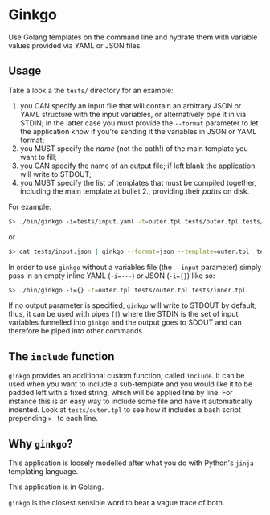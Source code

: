 # Ginkgo

Use Golang templates on the command line and hydrate them with variable values provided via YAML or JSON files.

## Usage

Take a look a the `tests/` directory for an example: 

1. you CAN specify an input file that will contain an arbitrary JSON or YAML structure with the input variables, or alternatively pipe it in via STDIN; in the latter case you must provide the `--format` parameter to let the application know if you're sending it the variables in JSON or YAML format;
1. you MUST specify the *name* (not the path!) of the main template you want to fill;
1. you CAN specify the name of an output file; if left blank the application will write to STDOUT;
1. you MUST specify the list of templates that must be compiled together, including the main template at bullet 2., providing their *paths* on disk.

For example:

```bash
$> ./bin/ginkgo -i=tests/input.yaml -t=outer.tpl tests/outer.tpl tests/inner.tpl
```

or 

```bash
$> cat tests/input.json | ginkgo --format=json --template=outer.tpl  tests/outer.tpl tests/inner.tpl
```

In order to use `ginkgo` without a variables file (the `--input` parameter) simply pass in an empty inline YAML (`-i=---`) or JSON (`-i={}`) like so:

```bash
$> ./bin/ginkgo -i={} -t=outer.tpl tests/outer.tpl tests/inner.tpl
```

If no output parameter is specified, `ginkgo` will write to STDOUT by default; thus, it can be used with pipes (`|`) where the STDIN is the set of input variables funnelled into `ginkgo` and the output goes to SDOUT and can therefore be piped into other commands.

## The `include` function

`ginkgo` provides an additional custom function, called `include`. It can be used when you want to include a sub-template and you would like it to be padded left with a fixed string, which will be applied line by line. For instance this is an easy way to include some file and have it automatically indented. Look at `tests/outer.tpl` to see how it includes a bash script prepending `> ` to each line.

## Why `ginkgo`?

This application is loosely modelled after what you do with Python's `jinja` templating language.

This application is in Golang. 

`ginkgo` is the closest sensible word to bear a vague trace of both. 
